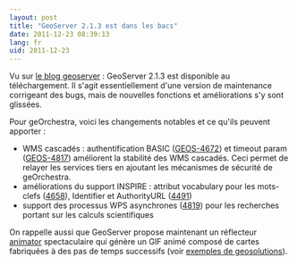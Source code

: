```yaml
---
layout: post
title: "GeoServer 2.1.3 est dans les bacs"
date: 2011-12-23 08:39:13
lang: fr
uid: 2011-12-23
---
```


Vu sur <a href="http://blog.geoserver.org/2011/12/21/geoserver-2-1-3-released/">le blog geoserver</a> : GeoServer 2.1.3 est disponible au téléchargement.
Il s'agit essentiellement d'une version de maintenance corrigeant des bugs, mais de nouvelles fonctions et améliorations s'y sont glissées. 

<!--more-->

Pour geOrchestra, voici les changements notables et ce qu'ils peuvent apporter :
<ul>
<li>WMS cascadés : authentification BASIC (<a href="http://web.archive.org/web/*/http://jira.codehaus.org/browse/GEOS-4672">GEOS-4672</a>) et timeout param (<a href="http://web.archive.org/web/*/http://jira.codehaus.org/browse/GEOS-4817">GEOS-4817</a>)
améliorent la stabilité des WMS cascadés. Ceci permet de relayer les services tiers en ajoutant les mécanismes de sécurité de geOrchestra.</li>
<li>améliorations du support INSPIRE : attribut vocabulary pour les mots-clefs (<a href="http://web.archive.org/web/*/http://jira.codehaus.org/browse/GEOS-4658">4658</a>), Identifier et AuthorityURL (<a href="http://geobretagne.fr/context/default-geobretagne.wmc">4491</a>)</li>
<li>support des processus WPS asynchrones (<a href="http://web.archive.org/web/*/http://jira.codehaus.org/browse/GEOS-4819">4819</a>) pour les recherches portant sur les calculs scientifiques</li>
</ul>

<p>On rappelle aussi que GeoServer propose maintenant un réflecteur <a href="http://docs.geoserver.org/stable/en/user/tutorials/animreflector.html">animator</a> spectaculaire qui génère un GIF animé composé de cartes fabriquées à des pas de temps successifs (voir <a href="http://geo-solutions.blogspot.com/2011/11/animate-your-maps-with-geoserver.html"> exemples de geosolutions</a>).</p>
